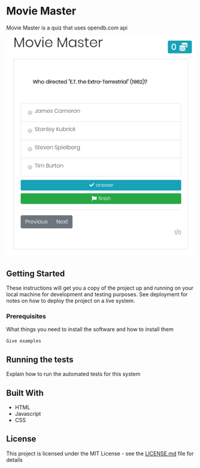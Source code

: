 # Movie Master

Movie Master is a quiz that uses opendb.com api

![Image of Yaktocat](./movie-master.png)

## Getting Started

These instructions will get you a copy of the project up and running on your local machine for development and testing purposes. See deployment for notes on how to deploy the project on a live system.

### Prerequisites

What things you need to install the software and how to install them

```
Give examples
```


## Running the tests

Explain how to run the automated tests for this system

## Built With



* HTML
* Javascript
* CSS

## License

This project is licensed under the MIT License - see the [LICENSE.md](LICENSE.md) file for details
